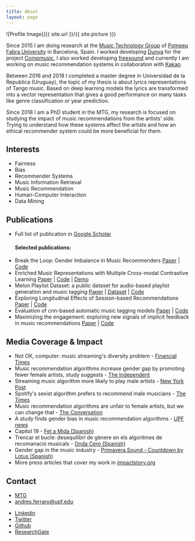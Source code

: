 ```yaml
---
title: About
layout: page
---
```

![Profile Image]({{ site.url }}/{{ site.picture }})

<p>Since 2015 I am doing research at the <a href="http://mtg.upf.edu/research/labs/asp-lab">Music Technology Group</a> of <a href="http://upf.edu">Pompeu Fabra University</a> in Barcelona, Spain. I worked developing <a href="http://dunya.compmusic.upf.edu">Dunya</a> for the project <a href="http://compmusic.upf.edu/">Compmusic</a>, I also worked developing <a href="http://freesound.org">freesound</a> and currently I am working on music recommendation systems in collaboration with <a href="https://www.kakaocorp.com/?lang=en">Kakao</a>. </p>

<p>Between 2016 and 2018 I completed a master degree in Universidad de la Republica (Uruguay), the topic of my thesis is about lyrics representations of Tango music. Based on deep learning models the lyrics are transformed into a vector representation that gives a good performance on many tasks like genre classification or year prediction.</p>

<p>Since 2018 I am a PhD student in the MTG, my research is focused on studying the impact of music recommendations from the artists' side. Trying to understand how these systems affect the artists and how an ethical recommender system could be more beneficial for them.</p>

<h2>Interests</h2>

<ul class="skill-list">
	<li>Fairness</li>
	<li>Bias</li>
	<li>Recommender Systems</li>
	<li>Music Information Retrieval</li>
	<li>Music Recommendation</li>
	<li>Human-Computer Interaction</li>
	<li>Data Mining</li>
</ul>

<h2>Publications</h2>
<script type="text/javascript" src="https://d1bxh8uas1mnw7.cloudfront.net/assets/embed.js"></script>
<ul>
	<li>Full list of publication in <a href="https://scholar.google.es/citations?user=TRI4hHoAAAAJ&hl=en&oi=ao">Google Scholar</a></li>
        <h4>Selected publications:</h4>
	<li>Break the Loop: Gender Imbalance in Music Recommenders <a href="https://dl.acm.org/doi/10.1145/3406522.3446033">Paper</a> | <a href="https://github.com/andrebola/gender-recs">Code</a>
        <div style="right: -50px;position: relative;top: -45px;float: right;" class="altmetric-embed" data-badge-type="donut" data-altmetric-id="102998222"></div></li>
	<li>Enriched Music Representations with Multiple Cross-modal Contrastive Learning <a href="https://arxiv.org/abs/2104.00437">Paper</a> | <a href="https://github.com/andrebola/contrastive-mir-learning">Code</a> | <a href="http://fonil.mtg.upf.edu/">Demo</a></li>
	<li>Melon Playlist Dataset: a public dataset for audio-based playlist generation and music tagging <a href="https://arxiv.org/abs/2102.00201">Paper</a> | <a href="https://mtg.github.io/melon-playlist-dataset/">Dataset</a> | <a href="https://github.com/andrebola/icassp2021">Code</a></li>
	<li>Exploring Longitudinal Effects of Session-based Recommendations <a href="https://arxiv.org/abs/2008.07226">Paper</a> | <a href="https://github.com/andrebola/session-rec-effect">Code</a></li>
	<li>Evaluation of cnn-based automatic music tagging models <a href="https://arxiv.org/abs/2006.00751">Paper</a> | <a href="https://github.com/minzwon/sota-music-tagging-models/">Code</a></li>
	<li>Maximizing the engagement: exploring new signals of implicit feedback in music recommendations <a href="https://repositori.upf.edu/handle/10230/46172">Paper</a> | <a href="https://github.com/andrebola/artist-engagement">Code</a></li>
</ul>


<h2>Media Coverage & Impact</h2>
<ul>
  <li>Not OK, computer: music streaming's diversity problem - <a href="https://www.ft.com/content/fa53b5d6-0e79-4740-87ee-daaf8fc12212">Financial Times</a></li>
  <li>Music recommendation algorithms increase gender gap by promoting fewer female artists, study suggests - <a href="https://www.independent.co.uk/life-style/gadgets-and-tech/music-recommendation-algorithms-gender-gap-b1834978.html">The Independent</a></li>
  <li>Streaming music algorithm more likely to play male artists - <a href="https://nypost.com/2021/04/06/streaming-music-algorithm-more-likely-to-play-male-artists/">New York Post</a></li>
  <li>Spotify's sexist algorithm prefers to recommend male musicians - <a href="https://www.thetimes.co.uk/article/spotifys-sexist-algorithm-prefers-to-recommend-male-musicians-rhdn3fqn5">The Times</a></li>
  <li>Music recommendation algorithms are unfair to female artists, but we can change that - <a href="https://theconversation.com/music-recommendation-algorithms-are-unfair-to-female-artists-but-we-can-change-that-158016">The Conversation</a></li>
<li>A study finds gender bias in music recommendation algorithms - <a href="https://www.upf.edu/web/focus/noticies/-/asset_publisher/qOocsyZZDGHL/content/id/244709236/maximized#.YLi2vDqxX6o">UPF news</a></li>
<li>Capitol 19 - <a href="https://www.alacarta.cat/fetamida/capitol/fet_a_mida_30042021">Fet a Mida (Spanish)</a></li>
<li>Trencar el bucle: desequilibri de gènere en els algoritmes de recomanació musicals - <a href="https://www.ondacero.es/emisoras/catalunya/audios-podcast/lideratges/trencar-bucle-desequilibri-genere-els-algoritmes-recomanacio-musicals_20210506609404959fdd32000133a876.html">Onda Cero (Spanish)</a></li>
<li>Gender gap in the music industry - <a href="https://www.primaverasound.com/en/radio/shows/countdown-by-lotus/countdown-by-lotus-brecha-de-gnero-tecnolgica-ellesmusic">Primavera Sound - Countdown by Lotus (Spanish)</a></li>
  <li>More press articles that cover my work in <a href="https://profiles.impactstory.org/u/0000-0003-1236-2503">impactstory.org</a></li>
</ul>

<h2>Contact</h2>
<ul>
	<li><a href="http://mtg.upf.edu/research/labs/asp-lab">MTG</a></li>
	<li><a href="mailto:andres.ferraro@upf.edu">andres.ferraro@upf.edu</a></li>
</ul>
<ul>	
	<li><a href="https://www.linkedin.com/in/andres-ferraro/">Linkedin</a></li>
	<li><a href="https://twitter.com/andrebola_">Twitter</a></li>
	<li><a href="https://github.com/andrebola">Github</a></li>
	<li><a href="https://www.researchgate.net/profile/Andres-Ferraro">ResearchGate</a></li>
</ul>

